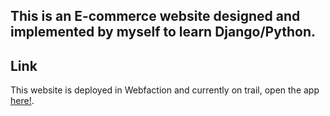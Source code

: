 ## This is an E-commerce website designed and implemented by myself to learn Django/Python. 

Link
------------
This website is deployed in Webfaction and currently on trail, open the app [here!](http://www.5meow.com).

